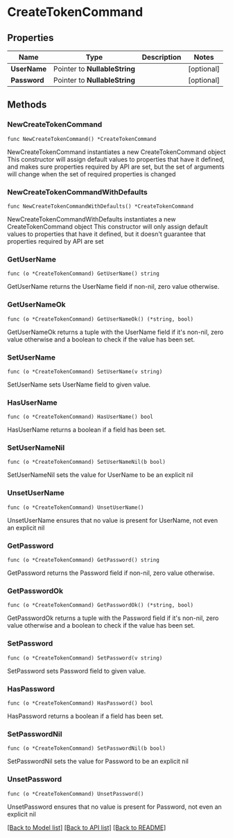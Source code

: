 # CreateTokenCommand

## Properties

Name | Type | Description | Notes
------------ | ------------- | ------------- | -------------
**UserName** | Pointer to **NullableString** |  | [optional] 
**Password** | Pointer to **NullableString** |  | [optional] 

## Methods

### NewCreateTokenCommand

`func NewCreateTokenCommand() *CreateTokenCommand`

NewCreateTokenCommand instantiates a new CreateTokenCommand object
This constructor will assign default values to properties that have it defined,
and makes sure properties required by API are set, but the set of arguments
will change when the set of required properties is changed

### NewCreateTokenCommandWithDefaults

`func NewCreateTokenCommandWithDefaults() *CreateTokenCommand`

NewCreateTokenCommandWithDefaults instantiates a new CreateTokenCommand object
This constructor will only assign default values to properties that have it defined,
but it doesn't guarantee that properties required by API are set

### GetUserName

`func (o *CreateTokenCommand) GetUserName() string`

GetUserName returns the UserName field if non-nil, zero value otherwise.

### GetUserNameOk

`func (o *CreateTokenCommand) GetUserNameOk() (*string, bool)`

GetUserNameOk returns a tuple with the UserName field if it's non-nil, zero value otherwise
and a boolean to check if the value has been set.

### SetUserName

`func (o *CreateTokenCommand) SetUserName(v string)`

SetUserName sets UserName field to given value.

### HasUserName

`func (o *CreateTokenCommand) HasUserName() bool`

HasUserName returns a boolean if a field has been set.

### SetUserNameNil

`func (o *CreateTokenCommand) SetUserNameNil(b bool)`

 SetUserNameNil sets the value for UserName to be an explicit nil

### UnsetUserName
`func (o *CreateTokenCommand) UnsetUserName()`

UnsetUserName ensures that no value is present for UserName, not even an explicit nil
### GetPassword

`func (o *CreateTokenCommand) GetPassword() string`

GetPassword returns the Password field if non-nil, zero value otherwise.

### GetPasswordOk

`func (o *CreateTokenCommand) GetPasswordOk() (*string, bool)`

GetPasswordOk returns a tuple with the Password field if it's non-nil, zero value otherwise
and a boolean to check if the value has been set.

### SetPassword

`func (o *CreateTokenCommand) SetPassword(v string)`

SetPassword sets Password field to given value.

### HasPassword

`func (o *CreateTokenCommand) HasPassword() bool`

HasPassword returns a boolean if a field has been set.

### SetPasswordNil

`func (o *CreateTokenCommand) SetPasswordNil(b bool)`

 SetPasswordNil sets the value for Password to be an explicit nil

### UnsetPassword
`func (o *CreateTokenCommand) UnsetPassword()`

UnsetPassword ensures that no value is present for Password, not even an explicit nil

[[Back to Model list]](../README.md#documentation-for-models) [[Back to API list]](../README.md#documentation-for-api-endpoints) [[Back to README]](../README.md)


